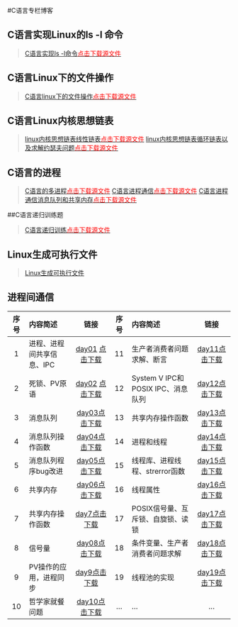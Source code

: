#C语言专栏博客

## C语言实现Linux的ls -l 命令

>[C语言实现ls -l命令](2.C语言实现ls命令.md)<a href="./Download/2.C语言实现ls -l 命令.md.tar.gz"><font color="red">点击下载源文件</font></a>


## C语言Linux下的文件操作

> [C语言linux下的文件操作](1.C语言linux下的文件操作.md)<a href="./Download/1.C语言linux下的文件操作.md.tar.gz"><font color="red">点击下载源文件</font></a>

## C语言Linux内核思想链表

>[linux内核思想链表线性链表](./linux内核思想链表一系列线性链表.md)<a href="./Download/linux内核思想链表一系列线性链表.md.tar.gz"><font color="red">点击下载源文件</font></a>
>[linux内核思想链表循环链表以及求解约瑟夫问题](./linux内核思想链表的系列循环链表以及求解约瑟夫问题.md)<a href="./Download/linux内核思想链表的系列循环链表以及求解约瑟夫问题.md.tar.gz"><font color="red">点击下载源文件</font></a>




## C语言的进程

> [C语言的多进程](3.C语言的多进程.md)<a href="./Download/3.C语言的多进程.md.tar.gz"><font color="red">点击下载源文件</font></a>
> [C语言进程通信](4.C语言进程通信.md)<a href="./Download/4.C语言进程通信.md.tar.gz"><font color="red">点击下载源文件</font></a>
> [C语言进程通信消息队列和共享内存](5.C语言进程通信消息队列和共享内存.md)<a href="./Download/5.C语言进程通信消息队列和共享内存.md.tar.gz"><font color="red">点击下载源文件</font></a>

##C语言递归训练题

>[C语言递归训练](C语言递归训练.md)<a href="./Download/C语言递归训练.md.tar.gz"><font color="red">点击下载源文件</font></a>


## Linux生成可执行文件

>[Linux生成可执行文件](6Linux生成可执行文件.md)

## 进程间通信

| 序号 | 内容简述 | 链接 | 序号 | 内容简述 | 链接 |
| :----: | :-------- | :----: | :----: | :-------- | :----: |
| 1    | 进程、进程间共享信息、IPC | [day01](day01.md) <a href=./Download/day01.tar.gz>点击下载</a> | 11 | 生产者消费者问题求解、断言 | [day11](day11.md)<a href=./Download/day11.tar.gz>点击下载</a> |
| 2    | 死锁、PV原语 | [day02](day02.md) <a href=./Download/day02.tar.gz>点击下载</a> | 12 | System V IPC和POSIX IPC、消息队列 | [day12](day12.md)<a href=./Download/day12.tar.gz>点击下载</a> |
| 3    | 消息队列 | [day03](day03.md)<a href=./Download/day03.tar.gz>点击下载</a> | 13 | 共享内存操作函数 | [day13](day13.md)<a href=./Download/day13.tar.gz>点击下载</a> |
| 4    | 消息队列操作函数 | [day04](day04.md)<a href=./Download/day04.tar.gz>点击下载</a> | 14 | 进程和线程 | [day14](day14.md)<a href=./Download/day14.tar.gz>点击下载</a> |
| 5    | 消息队列程序bug改进 | [day05](day05.md)<a href=./Download/day05.tar.gz>点击下载</a> | 15 | 线程库、进程线程、strerror函数 | [day15](day15.md)<a href=./Download/day15.tar.gz>点击下载</a> |
| 6 | 共享内存 | [day06](day06.md)<a href=./Download/day06.tar.gz>点击下载</a> | 16 | 线程属性 | [day16](day16.md)<a href=./Download/day16.tar.gz>点击下载</a> |
| 7 | 共享内存操作函数 | [day7](day07.md)<a href=./Download/day07.tar.gz>点击下载</a> | 17 | POSIX信号量、互斥锁、自旋锁、读锁 | [day17<a href=./Download/day17.tar.gz>点击下载</a>](day17.md) |
| 8 | 信号量 | [day08](day08.md)<a href=./Download/day08.tar.gz>点击下载</a> | 18 | 条件变量、生产者消费者问题求解 | [day18<a href=./Download/day18.tar.gz>点击下载</a>](day18.md) |
| 9 | PV操作的应用，进程同步 | [day9](day9.md)<a href=./Download/day09.tar.gz>点击下载</a> | 19 | 线程池的实现 | [day19<a href=./Download/day19.tar.gz>点击下载</a>](day19.md) |
| 10 | 哲学家就餐问题 | [day10](day10.md)<a href=./Download/day10.tar.gz>点击下载</a> | … | … | … |
